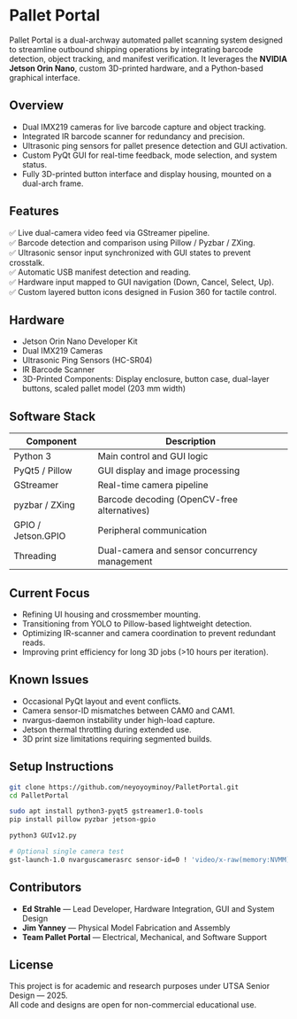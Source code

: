 # Pallet Portal

Pallet Portal is a dual-archway automated pallet scanning system designed to streamline outbound shipping operations by integrating barcode detection, object tracking, and manifest verification. It leverages the **NVIDIA Jetson Orin Nano**, custom 3D-printed hardware, and a Python-based graphical interface.

## Overview
- Dual IMX219 cameras for live barcode capture and object tracking.  
- Integrated IR barcode scanner for redundancy and precision.  
- Ultrasonic ping sensors for pallet presence detection and GUI activation.  
- Custom PyQt GUI for real-time feedback, mode selection, and system status.  
- Fully 3D-printed button interface and display housing, mounted on a dual-arch frame.

## Features
✅ Live dual-camera video feed via GStreamer pipeline.  
✅ Barcode detection and comparison using Pillow / Pyzbar / ZXing.  
✅ Ultrasonic sensor input synchronized with GUI states to prevent crosstalk.  
✅ Automatic USB manifest detection and reading.  
✅ Hardware input mapped to GUI navigation (Down, Cancel, Select, Up).  
✅ Custom layered button icons designed in Fusion 360 for tactile control.  

## Hardware
- Jetson Orin Nano Developer Kit  
- Dual IMX219 Cameras  
- Ultrasonic Ping Sensors (HC-SR04)  
- IR Barcode Scanner  
- 3D-Printed Components: Display enclosure, button case, dual-layer buttons, scaled pallet model (203 mm width)

## Software Stack
| Component | Description |
|------------|-------------|
| Python 3 | Main control and GUI logic |
| PyQt5 / Pillow | GUI display and image processing |
| GStreamer | Real-time camera pipeline |
| pyzbar / ZXing | Barcode decoding (OpenCV-free alternatives) |
| GPIO / Jetson.GPIO | Peripheral communication |
| Threading | Dual-camera and sensor concurrency management |

## Current Focus
- Refining UI housing and crossmember mounting.  
- Transitioning from YOLO to Pillow-based lightweight detection.  
- Optimizing IR-scanner and camera coordination to prevent redundant reads.  
- Improving print efficiency for long 3D jobs (>10 hours per iteration).  

## Known Issues
- Occasional PyQt layout and event conflicts.  
- Camera sensor-ID mismatches between CAM0 and CAM1.  
- nvargus-daemon instability under high-load capture.  
- Jetson thermal throttling during extended use.  
- 3D print size limitations requiring segmented builds.  

## Setup Instructions
```bash
git clone https://github.com/neyoyoyminoy/PalletPortal.git
cd PalletPortal

sudo apt install python3-pyqt5 gstreamer1.0-tools
pip install pillow pyzbar jetson-gpio

python3 GUIv12.py

# Optional single camera test
gst-launch-1.0 nvarguscamerasrc sensor-id=0 ! 'video/x-raw(memory:NVMM),width=1280,height=720,framerate=30/1' ! nvvidconv ! videoconvert ! xvimagesink
```

## Contributors
- **Ed Strahle** — Lead Developer, Hardware Integration, GUI and System Design  
- **Jim Yanney** — Physical Model Fabrication and Assembly  
- **Team Pallet Portal** — Electrical, Mechanical, and Software Support  

## License
This project is for academic and research purposes under UTSA Senior Design — 2025.  
All code and designs are open for non-commercial educational use.
